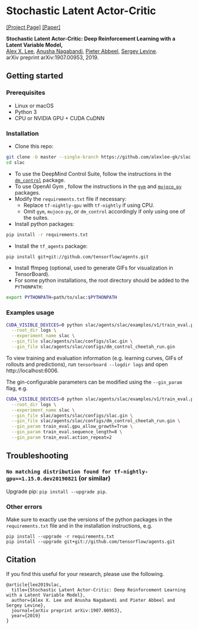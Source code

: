 # Stochastic Latent Actor-Critic
[[Project Page]](https://alexlee-gk.github.io/slac/) [[Paper]](https://arxiv.org/abs/1907.00953)

**Stochastic Latent Actor-Critic: Deep Reinforcement Learning with a Latent Variable Model,**  
[Alex X. Lee](https://alexlee-gk.github.io/), [Anusha Nagabandi](https://people.eecs.berkeley.edu/~nagaban2/), [Pieter Abbeel](https://people.eecs.berkeley.edu/~pabbeel/), [Sergey Levine](https://people.eecs.berkeley.edu/~svlevine/).  
arXiv preprint arXiv:1907.00953, 2019.

## Getting started ###
### Prerequisites
- Linux or macOS
- Python 3
- CPU or NVIDIA GPU + CUDA CuDNN

### Installation
- Clone this repo:
```bash
git clone -b master --single-branch https://github.com/alexlee-gk/slac.git
cd slac
```
- To use the DeepMind Control Suite, follow the instructions in the [`dm_control`](https://github.com/deepmind/dm_control) package.
- To use OpenAI Gym , follow the instructions in the [`gym`](https://github.com/openai/gym) and [`mujoco_py`](https://github.com/openai/mujoco-py) packages.
- Modify the `requirements.txt` file if necessary:
  - Replace `tf-nightly-gpu` with `tf-nightly` if using CPU.
  - Omit `gym`, `mujoco-py`, or `dm_control` accordingly if only using one of the suites.
- Install python packages:
```bash
pip install -r requirements.txt
```
- Install the `tf_agents` package:
```bash
pip install git+git://github.com/tensorflow/agents.git
```
- Install ffmpeg (optional, used to generate GIFs for visualization in TensorBoard).
- For some python installations, the root directory should be added to the `PYTHONPATH`:
```bash
export PYTHONPATH=path/to/slac:$PYTHONPATH
```

### Examples usage
```bash
CUDA_VISIBLE_DEVICES=0 python slac/agents/slac/examples/v1/train_eval.py \
  --root_dir logs \
  --experiment_name slac \
  --gin_file slac/agents/slac/configs/slac.gin \
  --gin_file slac/agents/slac/configs/dm_control_cheetah_run.gin
```
To view training and evaluation information (e.g. learning curves, GIFs of rollouts and predictions), run `tensorboard --logdir logs` and open http://localhost:6006. 

The gin-configurable parameters can be modified using the `--gin_param` flag, e.g. 
```bash
CUDA_VISIBLE_DEVICES=0 python slac/agents/slac/examples/v1/train_eval.py \
  --root_dir logs \
  --experiment_name slac \
  --gin_file slac/agents/slac/configs/slac.gin \
  --gin_file slac/agents/slac/configs/dm_control_cheetah_run.gin \
  --gin_param train_eval.gpu_allow_growth=True \
  --gin_param train_eval.sequence_length=8 \
  --gin_param train_eval.action_repeat=2
```

## Troubleshooting
### `No matching distribution found for tf-nightly-gpu==1.15.0.dev20190821` (or similar)
Upgrade pip: `pip install --upgrade pip`.
### Other errors
Make sure to exactly use the versions of the python packages in the `requirements.txt` file and in the installation instructions, e.g.
```
pip install --upgrade -r requirements.txt
pip install --upgrade git+git://github.com/tensorflow/agents.git
```

## Citation
If you find this useful for your research, please use the following.

```
@article{lee2019slac,
  title={Stochastic Latent Actor-Critic: Deep Reinforcement Learning with a Latent Variable Model},
  author={Alex X. Lee and Anusha Nagabandi and Pieter Abbeel and Sergey Levine},
  journal={arXiv preprint arXiv:1907.00953},
  year={2019}
}
```
